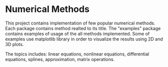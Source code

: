 # Numerical Methods

This project contains implementation of few popular numerical methods. Each package contains method realted to its title.
The "examples" package contains examples of usage of the all methods implemented. Some of examples use matplotlib library in order
to visualize the results using 2D and 3D plots.

The topics includes: linear equations, nonlinear equations, differential equations, splines, approximation, matrix operations. 

